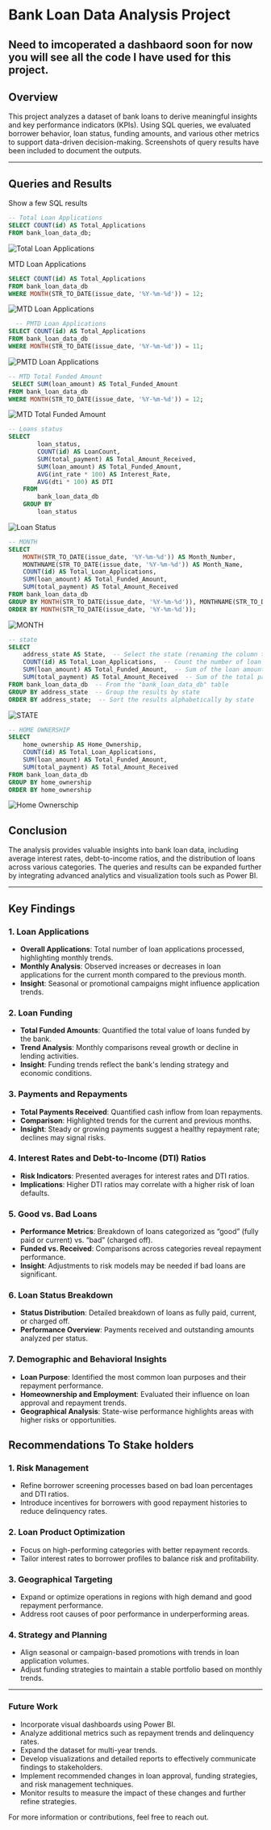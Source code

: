 
# Bank Loan Data Analysis Project

## Need to imcoperated a dashbaord soon for now you will see all the code I have used for this project.


## Overview

This project analyzes a dataset of bank loans to derive meaningful insights and key performance indicators (KPIs). Using SQL queries, we evaluated borrower behavior, loan status, funding amounts, and various other metrics to support data-driven decision-making. Screenshots of query results have been included to document the outputs.

---

## Queries and Results

Show a few SQL results 

```sql
-- Total Loan Applications
SELECT COUNT(id) AS Total_Applications 
FROM bank_loan_data_db;
```
![Total Loan Applications](https://github.com/user-attachments/assets/3b7d2ec5-5670-4a96-86e6-c09010fdc531)

MTD Loan Applications
```sql
SELECT COUNT(id) AS Total_Applications 
FROM bank_loan_data_db
WHERE MONTH(STR_TO_DATE(issue_date, '%Y-%m-%d')) = 12;
 ```

![MTD Loan Applications](https://github.com/user-attachments/assets/a45ebd03-afa2-4e7a-897a-d89ddcc94b69)

```sql
  -- PMTD Loan Applications
SELECT COUNT(id) AS Total_Applications 
FROM bank_loan_data_db
WHERE MONTH(STR_TO_DATE(issue_date, '%Y-%m-%d')) = 11;
```
![PMTD Loan Applications](https://github.com/user-attachments/assets/4d0f2838-aae4-456f-ba34-944792a640f4)

```sql
-- MTD Total Funded Amount
 SELECT SUM(loan_amount) AS Total_Funded_Amount 
FROM bank_loan_data_db
WHERE MONTH(STR_TO_DATE(issue_date, '%Y-%m-%d')) = 12;
```
![MTD Total Funded Amount](https://github.com/user-attachments/assets/8f573fcc-6f76-4fd5-9800-6102743528cb)

```sql
-- Loans status
SELECT
        loan_status,
        COUNT(id) AS LoanCount,
        SUM(total_payment) AS Total_Amount_Received,
        SUM(loan_amount) AS Total_Funded_Amount,
        AVG(int_rate * 100) AS Interest_Rate,
        AVG(dti * 100) AS DTI
    FROM
        bank_loan_data_db
    GROUP BY
        loan_status
```
![Loan Status](https://github.com/user-attachments/assets/be96ce46-6a75-493f-94d5-eb613674d9db)

```sql
-- MONTH
SELECT 
    MONTH(STR_TO_DATE(issue_date, '%Y-%m-%d')) AS Month_Number, 
    MONTHNAME(STR_TO_DATE(issue_date, '%Y-%m-%d')) AS Month_Name, 
    COUNT(id) AS Total_Loan_Applications,
    SUM(loan_amount) AS Total_Funded_Amount,
    SUM(total_payment) AS Total_Amount_Received
FROM bank_loan_data_db
GROUP BY MONTH(STR_TO_DATE(issue_date, '%Y-%m-%d')), MONTHNAME(STR_TO_DATE(issue_date, '%Y-%m-%d'))
ORDER BY MONTH(STR_TO_DATE(issue_date, '%Y-%m-%d'));
```

![MONTH](https://github.com/user-attachments/assets/2ba7c09a-2283-49ba-8337-03849c83074f)

```sql
-- state
SELECT 
    address_state AS State,  -- Select the state (renaming the column to "State" in the output)
    COUNT(id) AS Total_Loan_Applications,  -- Count the number of loan applications
    SUM(loan_amount) AS Total_Funded_Amount,  -- Sum of the loan amounts (total funded)
    SUM(total_payment) AS Total_Amount_Received  -- Sum of the total payments received
FROM bank_loan_data_db  -- From the "bank_loan_data_db" table
GROUP BY address_state  -- Group the results by state
ORDER BY address_state;  -- Sort the results alphabetically by state
```
![STATE](https://github.com/user-attachments/assets/b5ca543c-7764-4706-acce-cefb0a0fe658)

```sql
-- HOME OWNERSHIP
SELECT 
	home_ownership AS Home_Ownership, 
	COUNT(id) AS Total_Loan_Applications,
	SUM(loan_amount) AS Total_Funded_Amount,
	SUM(total_payment) AS Total_Amount_Received
FROM bank_loan_data_db
GROUP BY home_ownership
ORDER BY home_ownership
```
![Home Ownerschip](https://github.com/user-attachments/assets/01180311-b411-404a-b446-1fdb39f548e3)


## Conclusion

The analysis provides valuable insights into bank loan data, including average interest rates, debt-to-income ratios, and the distribution of loans across various categories. The queries and results can be expanded further by integrating advanced analytics and visualization tools such as Power BI.

---
## Key Findings

### 1. Loan Applications
- **Overall Applications**: Total number of loan applications processed, highlighting monthly trends.
- **Monthly Analysis**: Observed increases or decreases in loan applications for the current month compared to the previous month.
- **Insight**: Seasonal or promotional campaigns might influence application trends.

### 2. Loan Funding
- **Total Funded Amounts**: Quantified the total value of loans funded by the bank.
- **Trend Analysis**: Monthly comparisons reveal growth or decline in lending activities.
- **Insight**: Funding trends reflect the bank's lending strategy and economic conditions.

### 3. Payments and Repayments
- **Total Payments Received**: Quantified cash inflow from loan repayments.
- **Comparison**: Highlighted trends for the current and previous months.
- **Insight**: Steady or growing payments suggest a healthy repayment rate; declines may signal risks.

### 4. Interest Rates and Debt-to-Income (DTI) Ratios
- **Risk Indicators**: Presented averages for interest rates and DTI ratios.
- **Implications**: Higher DTI ratios may correlate with a higher risk of loan defaults.

### 5. Good vs. Bad Loans
- **Performance Metrics**: Breakdown of loans categorized as “good” (fully paid or current) vs. “bad” (charged off).
- **Funded vs. Received**: Comparisons across categories reveal repayment performance.
- **Insight**: Adjustments to risk models may be needed if bad loans are significant.

### 6. Loan Status Breakdown
- **Status Distribution**: Detailed breakdown of loans as fully paid, current, or charged off.
- **Performance Overview**: Payments received and outstanding amounts analyzed per status.

### 7. Demographic and Behavioral Insights
- **Loan Purpose**: Identified the most common loan purposes and their repayment performance.
- **Homeownership and Employment**: Evaluated their influence on loan approval and repayment trends.
- **Geographical Analysis**: State-wise performance highlights areas with higher risks or opportunities.

## Recommendations To Stake holders

### 1. Risk Management
- Refine borrower screening processes based on bad loan percentages and DTI ratios.
- Introduce incentives for borrowers with good repayment histories to reduce delinquency rates.

### 2. Loan Product Optimization
- Focus on high-performing categories with better repayment records.
- Tailor interest rates to borrower profiles to balance risk and profitability.

### 3. Geographical Targeting
- Expand or optimize operations in regions with high demand and good repayment performance.
- Address root causes of poor performance in underperforming areas.

### 4. Strategy and Planning
- Align seasonal or campaign-based promotions with trends in loan application volumes.
- Adjust funding strategies to maintain a stable portfolio based on monthly trends.

---

### Future Work
- Incorporate visual dashboards using Power BI.
- Analyze additional metrics such as repayment trends and delinquency rates.
- Expand the dataset for multi-year trends.
- Develop visualizations and detailed reports to effectively communicate findings to stakeholders.
- Implement recommended changes in loan approval, funding strategies, and risk management techniques.
- Monitor results to measure the impact of these changes and further refine strategies.


For more information or contributions, feel free to reach out.
